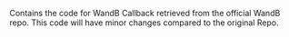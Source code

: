 Contains the code for WandB Callback retrieved from the official WandB repo. This code will have minor changes compared to the original Repo.
